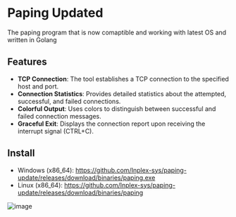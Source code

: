 # Paping Updated
The paping program that is now comaptible and working with latest OS and written in Golang

## Features

- **TCP Connection**: The tool establishes a TCP connection to the specified host and port.
- **Connection Statistics**: Provides detailed statistics about the attempted, successful, and failed connections.
- **Colorful Output**: Uses colors to distinguish between successful and failed connection messages.
- **Graceful Exit**: Displays the connection report upon receiving the interrupt signal (CTRL+C).

## Install
  - Windows (x86_64): https://github.com/Inplex-sys/paping-update/releases/download/binaries/paping.exe
  - Linux (x86_64): https://github.com/Inplex-sys/paping-update/releases/download/binaries/paping

![image](https://github.com/Inplex-sys/paping-update/assets/69421356/670f9ed9-4583-4f1a-945b-c634fa6105cd)
